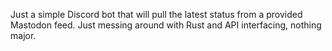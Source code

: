 Just a simple Discord bot that will pull the latest status from a provided Mastodon feed. Just messing around with Rust and API interfacing, nothing major.